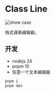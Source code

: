 # Class Line

![show case](./docs/images/show-case.png)

栈式课表编辑器。

## 开发

- nodejs 24
- pnpm 10
- 任意一个文本编辑器

```bash
pnpm i
pnpm dev
```

